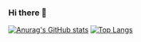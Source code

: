 ### Hi there 👋

[![Anurag's GitHub stats](https://github-readme-stats.vercel.app/api?username=karmaester&show_icons=true&bg_color=270,fbfaf9,fbfaf9,83b9f6,b0cff2)](https://github.com/anuraghazra/github-readme-stats)
[![Top Langs](https://github-readme-stats.vercel.app/api/top-langs/?username=karmaester&layout=compact&bg_color=270,83b9f6,b0cff2,b0cff2,fbfaf9,fbfaf9,fbfaf9,fbfaf9,fbfaf9)](https://github.com/anuraghazra/github-readme-stats)

<!--
**karmaester/karmaester** is a ✨ _special_ ✨ repository because its `README.md` (this file) appears on your GitHub profile.

Here are some ideas to get you started:

- 🔭 I’m currently working on ...
- 🌱 I’m currently learning ...
- 👯 I’m looking to collaborate on ...
- 🤔 I’m looking for help with ...
- 💬 Ask me about ...
- 📫 How to reach me: ...
- 😄 Pronouns: ...
- ⚡ Fun fact: ...
-->
